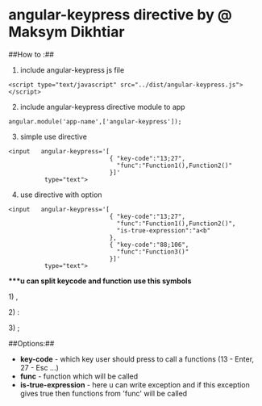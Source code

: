 angular-keypress directive by @ Maksym Dikhtiar
================

##How to :##
1) include angular-keypress js file 
```
<script type="text/javascript" src="../dist/angular-keypress.js"></script>
```
2) include angular-keypress directive module to  app
```
angular.module('app-name',['angular-keypress']);
```
3) simple use directive
```
<input   angular-keypress='[
                            { "key-code":"13;27",
                              "func":"Function1(),Function2()"
                            }]'
          type="text">
```
4) use directive with option
```
<input   angular-keypress='[
                            { "key-code":"13;27",
                              "func":"Function1(),Function2()",
                              "is-true-expression":"a<b"
                            },
                            { "key-code":"88;106",
                              "func":"Function3()"
                            }]'
          type="text">
```
<p><b>***u can split keycode and function use this symbols</b> </p>
<p>1)  ,</p>
<p>2)  :</p>
<p>3)  ;</p>
##Options:##

- <b>key-code</b> - which key user should press to call a functions (13 - Enter, 27 - Esc ...)
- <b>func</b> - function which will be called
- <b>is-true-expression</b> - here u can write exception and if this exception gives true then functions from 'func' will be called


